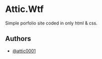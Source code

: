 
# Attic.Wtf

Simple porfolio site coded in only html & css.


## Authors

- [@attic0001](https://www.github.com/attic0001)

